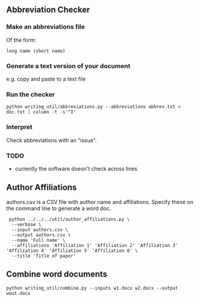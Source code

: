 
## Abbreviation Checker

### Make an abbreviations file
Of the form:
```
long name (short name)
```

### Generate a text version of your document
e.g. copy and paste to a text file

### Run the checker
```
python writing_util/abbreviations.py --abbreviations abbrev.txt < doc.txt | column -t -s'^I'
```
### Interpret
Check abbreviations with an "issue". 

### TODO
* currently the software doesn't check across lines

## Author Affiliations

authors.csv is a CSV file with author name and affiliations. Specify these on the command line to generate a word doc.

```
 python ../../../util/author_affiliations.py \
  --verbose \
  --input authors.csv \
  --output authors.csv \
  --name 'Full name' \
  --affiliations 'Affiliation 1' 'Affiliation 2' 'Affiliation 3' 'Affiliation 4' 'Affiliation 5' 'Affiliation 6' \
  --title 'Title of paper'
```

## Combine word documents
```
python writing_util/combine.py --inputs w1.docx w2.docx --output wout.docx
```
